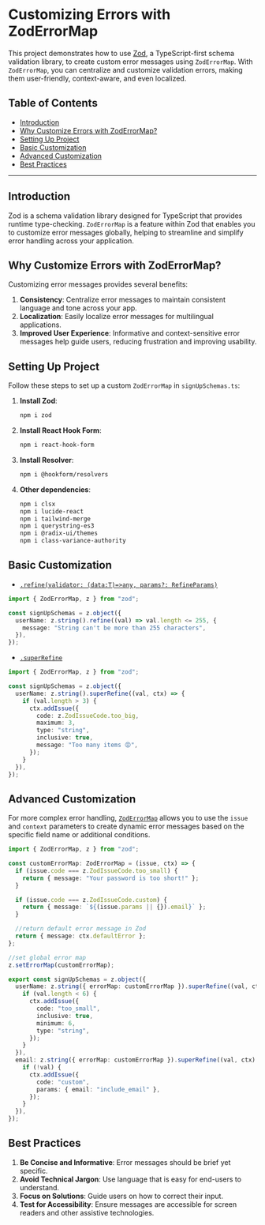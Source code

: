 # Customizing Errors with ZodErrorMap

This project demonstrates how to use [Zod](https://zod.dev/), a TypeScript-first schema validation library, to create custom error messages using `ZodErrorMap`. With `ZodErrorMap`, you can centralize and customize validation errors, making them user-friendly, context-aware, and even localized.

## Table of Contents

- [Introduction](#introduction)
- [Why Customize Errors with ZodErrorMap?](#why-customize-errors-with-zoderrormap)
- [Setting Up Project](#setting-up-project)
- [Basic Customization](#basic-customization)
- [Advanced Customization](#advanced-customization)
- [Best Practices](#best-practices)

---

## Introduction

Zod is a schema validation library designed for TypeScript that provides runtime type-checking. `ZodErrorMap` is a feature within Zod that enables you to customize error messages globally, helping to streamline and simplify error handling across your application.

## Why Customize Errors with ZodErrorMap?

Customizing error messages provides several benefits:

1. **Consistency**: Centralize error messages to maintain consistent language and tone across your app.
2. **Localization**: Easily localize error messages for multilingual applications.
3. **Improved User Experience**: Informative and context-sensitive error messages help guide users, reducing frustration and improving usability.

## Setting Up Project

Follow these steps to set up a custom `ZodErrorMap` in `signUpSchemas.ts`:

1. **Install Zod**:
   ```bash
   npm i zod
   ```
2. **Install React Hook Form**:
   ```bash
   npm i react-hook-form
   ```
3. **Install Resolver**:
   ```bash
   npm i @hookform/resolvers
   ```
4. **Other dependencies**:
   ```bash
   npm i clsx
   npm i lucide-react
   npm i tailwind-merge
   npm i querystring-es3
   npm i @radix-ui/themes
   npm i class-variance-authority
   ```

## Basic Customization

- [`.refine(validator: (data:T)=>any, params?: RefineParams)`](https://zod.dev/?id=refine)

```typescript
import { ZodErrorMap, z } from "zod";

const signUpSchemas = z.object({
  userName: z.string().refine((val) => val.length <= 255, {
    message: "String can't be more than 255 characters",
  }),
});
```

- [`.superRefine`](https://zod.dev/?id=superrefine)

```typescript
import { ZodErrorMap, z } from "zod";

const signUpSchemas = z.object({
  userName: z.string().superRefine((val, ctx) => {
    if (val.length > 3) {
      ctx.addIssue({
        code: z.ZodIssueCode.too_big,
        maximum: 3,
        type: "string",
        inclusive: true,
        message: "Too many items 😡",
      });
    }
  }),
});
```

## Advanced Customization

For more complex error handling, [`ZodErrorMap`](https://zod.dev/ERROR_HANDLING?id=customizing-errors-with-zoderrormap) allows you to use the `issue` and `context` parameters to create dynamic error messages based on the specific field name or additional conditions.

```typescript
import { ZodErrorMap, z } from "zod";

const customErrorMap: ZodErrorMap = (issue, ctx) => {
  if (issue.code === z.ZodIssueCode.too_small) {
    return { message: "Your password is too short!" };
  }

  if (issue.code === z.ZodIssueCode.custom) {
    return { message: `${(issue.params || {}).email}` };
  }

  //return default error message in Zod
  return { message: ctx.defaultError };
};

//set global error map
z.setErrorMap(customErrorMap);

export const signUpSchemas = z.object({
  userName: z.string({ errorMap: customErrorMap }).superRefine((val, ctx) => {
    if (val.length < 6) {
      ctx.addIssue({
        code: "too_small",
        inclusive: true,
        minimum: 6,
        type: "string",
      });
    }
  }),
  email: z.string({ errorMap: customErrorMap }).superRefine((val, ctx) => {
    if (!val) {
      ctx.addIssue({
        code: "custom",
        params: { email: "include_email" },
      });
    }
  }),
});
```

## Best Practices

1. **Be Concise and Informative**: Error messages should be brief yet specific.
2. **Avoid Technical Jargon**: Use language that is easy for end-users to understand.
3. **Focus on Solutions**: Guide users on how to correct their input.
4. **Test for Accessibility**: Ensure messages are accessible for screen readers and other assistive technologies.
